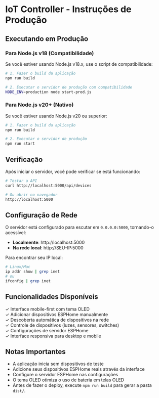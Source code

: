 # IoT Controller - Instruções de Produção

## Executando em Produção

### Para Node.js v18 (Compatibilidade)

Se você estiver usando Node.js v18.x, use o script de compatibilidade:

```bash
# 1. Fazer o build da aplicação
npm run build

# 2. Executar o servidor de produção com compatibilidade
NODE_ENV=production node start-prod.js
```

### Para Node.js v20+ (Nativo)

Se você estiver usando Node.js v20 ou superior:

```bash
# 1. Fazer o build da aplicação
npm run build

# 2. Executar o servidor de produção
npm run start
```

## Verificação

Após iniciar o servidor, você pode verificar se está funcionando:

```bash
# Testar a API
curl http://localhost:5000/api/devices

# Ou abrir no navegador
http://localhost:5000
```

## Configuração de Rede

O servidor está configurado para escutar em `0.0.0.0:5000`, tornando-o acessível:

- **Localmente**: http://localhost:5000
- **Na rede local**: http://SEU-IP:5000

Para encontrar seu IP local:
```bash
# Linux/Mac
ip addr show | grep inet
# ou
ifconfig | grep inet
```

## Funcionalidades Disponíveis

✓ Interface mobile-first com tema OLED  
✓ Adicionar dispositivos ESPHome manualmente  
✓ Descoberta automática de dispositivos na rede  
✓ Controle de dispositivos (luzes, sensores, switches)  
✓ Configurações de servidor ESPHome  
✓ Interface responsiva para desktop e mobile  

## Notas Importantes

- A aplicação inicia sem dispositivos de teste
- Adicione seus dispositivos ESPHome reais através da interface
- Configure o servidor ESPHome nas configurações
- O tema OLED otimiza o uso de bateria em telas OLED
- Antes de fazer o deploy, execute `npm run build` para gerar a pasta `dist/`.
